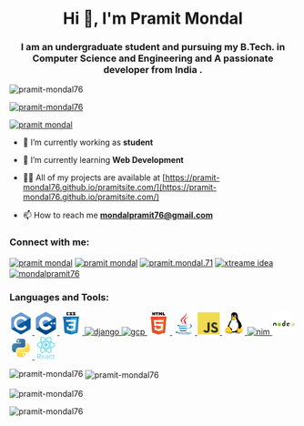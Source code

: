 <h1 align="center">Hi 👋, I'm Pramit Mondal</h1>
<h3 align="center">I am an undergraduate student and pursuing my B.Tech. in Computer Science and Engineering and A passionate developer from India .</h3>

<p align="left"> <img src="https://komarev.com/ghpvc/?username=pramit-mondal76&label=Profile%20views&color=0e75b6&style=flat" alt="pramit-mondal76" /> </p>

<p align="left"> <a href="https://github.com/ryo-ma/github-profile-trophy"><img src="https://github-profile-trophy.vercel.app/?username=pramit-mondal76" alt="pramit-mondal76" /></a> </p>

<p align="left"> <a href="https://twitter.com/pramit mondal" target="blank"><img src="https://img.shields.io/twitter/follow/pramit mondal?logo=twitter&style=for-the-badge" alt="pramit mondal" /></a> </p>

- 🔭 I’m currently working as **student**

- 🌱 I’m currently learning **Web Development**

- 👨‍💻 All of my projects are available at [https://pramit-mondal76.github.io/pramitsite.com/](https://pramit-mondal76.github.io/pramitsite.com/)

- 📫 How to reach me **mondalpramit76@gmail.com**

<h3 align="left">Connect with me:</h3>
<p align="left">
<a href="https://twitter.com/pramit mondal" target="blank"><img align="center" src="https://raw.githubusercontent.com/rahuldkjain/github-profile-readme-generator/master/src/images/icons/Social/twitter.svg" alt="pramit mondal" height="30" width="40" /></a>
<a href="https://linkedin.com/in/pramit mondal" target="blank"><img align="center" src="https://raw.githubusercontent.com/rahuldkjain/github-profile-readme-generator/master/src/images/icons/Social/linked-in-alt.svg" alt="pramit mondal" height="30" width="40" /></a>
<a href="https://fb.com/pramit.mondal.71" target="blank"><img align="center" src="https://raw.githubusercontent.com/rahuldkjain/github-profile-readme-generator/master/src/images/icons/Social/facebook.svg" alt="pramit.mondal.71" height="30" width="40" /></a>
<a href="https://www.youtube.com/c/xtreame idea" target="blank"><img align="center" src="https://raw.githubusercontent.com/rahuldkjain/github-profile-readme-generator/master/src/images/icons/Social/youtube.svg" alt="xtreame idea" height="30" width="40" /></a>
<a href="https://www.leetcode.com/mondalpramit76" target="blank"><img align="center" src="https://raw.githubusercontent.com/rahuldkjain/github-profile-readme-generator/master/src/images/icons/Social/leet-code.svg" alt="mondalpramit76" height="30" width="40" /></a>
</p>

<h3 align="left">Languages and Tools:</h3>
<p align="left"> <a href="https://www.cprogramming.com/" target="_blank" rel="noreferrer"> <img src="https://raw.githubusercontent.com/devicons/devicon/master/icons/c/c-original.svg" alt="c" width="40" height="40"/> </a> <a href="https://www.w3schools.com/cpp/" target="_blank" rel="noreferrer"> <img src="https://raw.githubusercontent.com/devicons/devicon/master/icons/cplusplus/cplusplus-original.svg" alt="cplusplus" width="40" height="40"/> </a> <a href="https://www.w3schools.com/css/" target="_blank" rel="noreferrer"> <img src="https://raw.githubusercontent.com/devicons/devicon/master/icons/css3/css3-original-wordmark.svg" alt="css3" width="40" height="40"/> </a> <a href="https://www.djangoproject.com/" target="_blank" rel="noreferrer"> <img src="https://cdn.worldvectorlogo.com/logos/django.svg" alt="django" width="40" height="40"/> </a> <a href="https://cloud.google.com" target="_blank" rel="noreferrer"> <img src="https://www.vectorlogo.zone/logos/google_cloud/google_cloud-icon.svg" alt="gcp" width="40" height="40"/> </a> <a href="https://www.w3.org/html/" target="_blank" rel="noreferrer"> <img src="https://raw.githubusercontent.com/devicons/devicon/master/icons/html5/html5-original-wordmark.svg" alt="html5" width="40" height="40"/> </a> <a href="https://www.java.com" target="_blank" rel="noreferrer"> <img src="https://raw.githubusercontent.com/devicons/devicon/master/icons/java/java-original.svg" alt="java" width="40" height="40"/> </a> <a href="https://developer.mozilla.org/en-US/docs/Web/JavaScript" target="_blank" rel="noreferrer"> <img src="https://raw.githubusercontent.com/devicons/devicon/master/icons/javascript/javascript-original.svg" alt="javascript" width="40" height="40"/> </a> <a href="https://www.linux.org/" target="_blank" rel="noreferrer"> <img src="https://raw.githubusercontent.com/devicons/devicon/master/icons/linux/linux-original.svg" alt="linux" width="40" height="40"/> </a> <a href="https://nim-lang.org/" target="_blank" rel="noreferrer"> <img src="https://www.vectorlogo.zone/logos/nim-lang/nim-lang-icon.svg" alt="nim" width="40" height="40"/> </a> <a href="https://nodejs.org" target="_blank" rel="noreferrer"> <img src="https://raw.githubusercontent.com/devicons/devicon/master/icons/nodejs/nodejs-original-wordmark.svg" alt="nodejs" width="40" height="40"/> </a> <a href="https://www.python.org" target="_blank" rel="noreferrer"> <img src="https://raw.githubusercontent.com/devicons/devicon/master/icons/python/python-original.svg" alt="python" width="40" height="40"/> </a> <a href="https://reactjs.org/" target="_blank" rel="noreferrer"> <img src="https://raw.githubusercontent.com/devicons/devicon/master/icons/react/react-original-wordmark.svg" alt="react" width="40" height="40"/> </a> </p>

<p><img align="left" src="https://github-readme-stats.vercel.app/api/top-langs?username=pramit-mondal76&show_icons=true&locale=en&layout=compact" alt="pramit-mondal76" /></p>






<p>&nbsp;<img align="center" src="https://github-readme-stats.vercel.app/api?username=pramit-mondal76&show_icons=true&theme=dark&locale=en" alt="pramit-mondal76" /></p>


<p><img align="center" src="https://github-readme-streak-stats.herokuapp.com/?user=pramit-mondal76&theme=dark" alt="pramit-mondal76" /></p>

<p align="left"> <img src="https://komarev.com/ghpvc/?username=pramit-mondal76&label=Profile%20views&color=ff0000&style=flat" alt="pramit-mondal76" /> </p>

